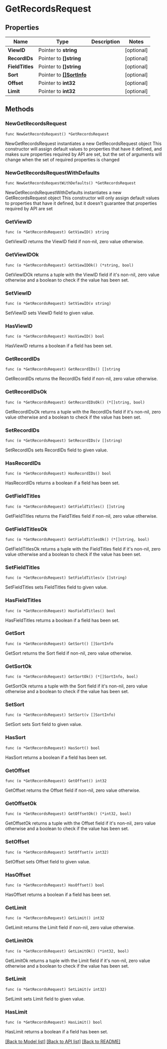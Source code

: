 # GetRecordsRequest

## Properties

Name | Type | Description | Notes
------------ | ------------- | ------------- | -------------
**ViewID** | Pointer to **string** |  | [optional] 
**RecordIDs** | Pointer to **[]string** |  | [optional] 
**FieldTitles** | Pointer to **[]string** |  | [optional] 
**Sort** | Pointer to [**[]SortInfo**](SortInfo.md) |  | [optional] 
**Offset** | Pointer to **int32** |  | [optional] 
**Limit** | Pointer to **int32** |  | [optional] 

## Methods

### NewGetRecordsRequest

`func NewGetRecordsRequest() *GetRecordsRequest`

NewGetRecordsRequest instantiates a new GetRecordsRequest object
This constructor will assign default values to properties that have it defined,
and makes sure properties required by API are set, but the set of arguments
will change when the set of required properties is changed

### NewGetRecordsRequestWithDefaults

`func NewGetRecordsRequestWithDefaults() *GetRecordsRequest`

NewGetRecordsRequestWithDefaults instantiates a new GetRecordsRequest object
This constructor will only assign default values to properties that have it defined,
but it doesn't guarantee that properties required by API are set

### GetViewID

`func (o *GetRecordsRequest) GetViewID() string`

GetViewID returns the ViewID field if non-nil, zero value otherwise.

### GetViewIDOk

`func (o *GetRecordsRequest) GetViewIDOk() (*string, bool)`

GetViewIDOk returns a tuple with the ViewID field if it's non-nil, zero value otherwise
and a boolean to check if the value has been set.

### SetViewID

`func (o *GetRecordsRequest) SetViewID(v string)`

SetViewID sets ViewID field to given value.

### HasViewID

`func (o *GetRecordsRequest) HasViewID() bool`

HasViewID returns a boolean if a field has been set.

### GetRecordIDs

`func (o *GetRecordsRequest) GetRecordIDs() []string`

GetRecordIDs returns the RecordIDs field if non-nil, zero value otherwise.

### GetRecordIDsOk

`func (o *GetRecordsRequest) GetRecordIDsOk() (*[]string, bool)`

GetRecordIDsOk returns a tuple with the RecordIDs field if it's non-nil, zero value otherwise
and a boolean to check if the value has been set.

### SetRecordIDs

`func (o *GetRecordsRequest) SetRecordIDs(v []string)`

SetRecordIDs sets RecordIDs field to given value.

### HasRecordIDs

`func (o *GetRecordsRequest) HasRecordIDs() bool`

HasRecordIDs returns a boolean if a field has been set.

### GetFieldTitles

`func (o *GetRecordsRequest) GetFieldTitles() []string`

GetFieldTitles returns the FieldTitles field if non-nil, zero value otherwise.

### GetFieldTitlesOk

`func (o *GetRecordsRequest) GetFieldTitlesOk() (*[]string, bool)`

GetFieldTitlesOk returns a tuple with the FieldTitles field if it's non-nil, zero value otherwise
and a boolean to check if the value has been set.

### SetFieldTitles

`func (o *GetRecordsRequest) SetFieldTitles(v []string)`

SetFieldTitles sets FieldTitles field to given value.

### HasFieldTitles

`func (o *GetRecordsRequest) HasFieldTitles() bool`

HasFieldTitles returns a boolean if a field has been set.

### GetSort

`func (o *GetRecordsRequest) GetSort() []SortInfo`

GetSort returns the Sort field if non-nil, zero value otherwise.

### GetSortOk

`func (o *GetRecordsRequest) GetSortOk() (*[]SortInfo, bool)`

GetSortOk returns a tuple with the Sort field if it's non-nil, zero value otherwise
and a boolean to check if the value has been set.

### SetSort

`func (o *GetRecordsRequest) SetSort(v []SortInfo)`

SetSort sets Sort field to given value.

### HasSort

`func (o *GetRecordsRequest) HasSort() bool`

HasSort returns a boolean if a field has been set.

### GetOffset

`func (o *GetRecordsRequest) GetOffset() int32`

GetOffset returns the Offset field if non-nil, zero value otherwise.

### GetOffsetOk

`func (o *GetRecordsRequest) GetOffsetOk() (*int32, bool)`

GetOffsetOk returns a tuple with the Offset field if it's non-nil, zero value otherwise
and a boolean to check if the value has been set.

### SetOffset

`func (o *GetRecordsRequest) SetOffset(v int32)`

SetOffset sets Offset field to given value.

### HasOffset

`func (o *GetRecordsRequest) HasOffset() bool`

HasOffset returns a boolean if a field has been set.

### GetLimit

`func (o *GetRecordsRequest) GetLimit() int32`

GetLimit returns the Limit field if non-nil, zero value otherwise.

### GetLimitOk

`func (o *GetRecordsRequest) GetLimitOk() (*int32, bool)`

GetLimitOk returns a tuple with the Limit field if it's non-nil, zero value otherwise
and a boolean to check if the value has been set.

### SetLimit

`func (o *GetRecordsRequest) SetLimit(v int32)`

SetLimit sets Limit field to given value.

### HasLimit

`func (o *GetRecordsRequest) HasLimit() bool`

HasLimit returns a boolean if a field has been set.


[[Back to Model list]](../README.md#documentation-for-models) [[Back to API list]](../README.md#documentation-for-api-endpoints) [[Back to README]](../README.md)



